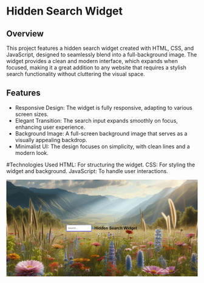 # Hidden Search Widget

## Overview

This project features a hidden search widget created with HTML, CSS, and JavaScript, designed to seamlessly blend into a full-background image. The widget provides a clean and modern interface, which expands when focused, making it a great addition to any website that requires a stylish search functionality without cluttering the visual space.

## Features

* Responsive Design: The widget is fully responsive, adapting to various screen sizes.
* Elegant Transition: The search input expands smoothly on focus, enhancing user experience.
* Background Image: A full-screen background image that serves as a visually appealing backdrop.
* Minimalist UI: The design focuses on simplicity, with clean lines and a modern look.

#Technologies Used
HTML: For structuring the widget.
CSS: For styling the widget and background.
JavaScript: To handle user interactions.






![alt text](image.png)